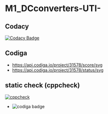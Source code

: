 # M1_DCconverters-UTI-

## Codacy
[![Codacy Badge](https://app.codacy.com/project/badge/Grade/c30f72fe15444c799424323fa60f04cc)](https://www.codacy.com/gh/RajeshwariNavalur/M1_DCconverters-UTI-/dashboard?utm_source=github.com&amp;utm_medium=referral&amp;utm_content=RajeshwariNavalur/M1_DCconverters-UTI-&amp;utm_campaign=Badge_Grade)

## Codiga
* https://api.codiga.io/project/31578/score/svg
* https://api.codiga.io/project/31578/status/svg 

## static check (cppcheck)
[![cppcheck](https://github.com/RajeshwariNavalur/M1_DCconverters-UTI-/actions/workflows/check.yml/badge.svg)](https://github.com/RajeshwariNavalur/M1_DCconverters-UTI-/actions/workflows/check.yml)


* ![codiga badge](https://user-images.githubusercontent.com/98839182/156747742-24439eca-64af-49fa-9c1e-844b57d4dfcd.PNG)






